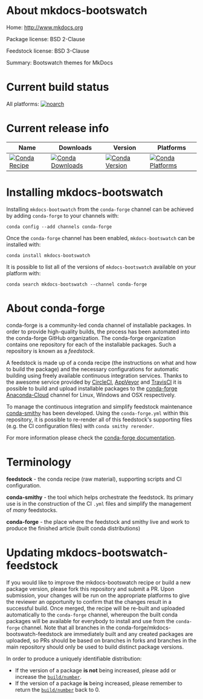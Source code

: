About mkdocs-bootswatch
=======================

Home: http://www.mkdocs.org

Package license: BSD 2-Clause

Feedstock license: BSD 3-Clause

Summary: Bootswatch themes for MkDocs



Current build status
====================

All platforms:
[![noarch](https://img.shields.io/circleci/project/github/conda-forge/mkdocs-bootswatch-feedstock/master.svg?label=noarch)](https://circleci.com/gh/conda-forge/mkdocs-bootswatch-feedstock)

Current release info
====================

| Name | Downloads | Version | Platforms |
| --- | --- | --- | --- |
| [![Conda Recipe](https://img.shields.io/badge/recipe-mkdocs--bootswatch-green.svg)](https://anaconda.org/conda-forge/mkdocs-bootswatch) | [![Conda Downloads](https://img.shields.io/conda/dn/conda-forge/mkdocs-bootswatch.svg)](https://anaconda.org/conda-forge/mkdocs-bootswatch) | [![Conda Version](https://img.shields.io/conda/vn/conda-forge/mkdocs-bootswatch.svg)](https://anaconda.org/conda-forge/mkdocs-bootswatch) | [![Conda Platforms](https://img.shields.io/conda/pn/conda-forge/mkdocs-bootswatch.svg)](https://anaconda.org/conda-forge/mkdocs-bootswatch) |

Installing mkdocs-bootswatch
============================

Installing `mkdocs-bootswatch` from the `conda-forge` channel can be achieved by adding `conda-forge` to your channels with:

```
conda config --add channels conda-forge
```

Once the `conda-forge` channel has been enabled, `mkdocs-bootswatch` can be installed with:

```
conda install mkdocs-bootswatch
```

It is possible to list all of the versions of `mkdocs-bootswatch` available on your platform with:

```
conda search mkdocs-bootswatch --channel conda-forge
```


About conda-forge
=================

conda-forge is a community-led conda channel of installable packages.
In order to provide high-quality builds, the process has been automated into the
conda-forge GitHub organization. The conda-forge organization contains one repository
for each of the installable packages. Such a repository is known as a *feedstock*.

A feedstock is made up of a conda recipe (the instructions on what and how to build
the package) and the necessary configurations for automatic building using freely
available continuous integration services. Thanks to the awesome service provided by
[CircleCI](https://circleci.com/), [AppVeyor](http://www.appveyor.com/)
and [TravisCI](https://travis-ci.org/) it is possible to build and upload installable
packages to the [conda-forge](https://anaconda.org/conda-forge)
[Anaconda-Cloud](http://docs.anaconda.org/) channel for Linux, Windows and OSX respectively.

To manage the continuous integration and simplify feedstock maintenance
[conda-smithy](http://github.com/conda-forge/conda-smithy) has been developed.
Using the ``conda-forge.yml`` within this repository, it is possible to re-render all of
this feedstock's supporting files (e.g. the CI configuration files) with ``conda smithy rerender``.

For more information please check the [conda-forge documentation](https://conda-forge.org/docs/).

Terminology
===========

**feedstock** - the conda recipe (raw material), supporting scripts and CI configuration.

**conda-smithy** - the tool which helps orchestrate the feedstock.
                   Its primary use is in the construction of the CI ``.yml`` files
                   and simplify the management of *many* feedstocks.

**conda-forge** - the place where the feedstock and smithy live and work to
                  produce the finished article (built conda distributions)


Updating mkdocs-bootswatch-feedstock
====================================

If you would like to improve the mkdocs-bootswatch recipe or build a new
package version, please fork this repository and submit a PR. Upon submission,
your changes will be run on the appropriate platforms to give the reviewer an
opportunity to confirm that the changes result in a successful build. Once
merged, the recipe will be re-built and uploaded automatically to the
`conda-forge` channel, whereupon the built conda packages will be available for
everybody to install and use from the `conda-forge` channel.
Note that all branches in the conda-forge/mkdocs-bootswatch-feedstock are
immediately built and any created packages are uploaded, so PRs should be based
on branches in forks and branches in the main repository should only be used to
build distinct package versions.

In order to produce a uniquely identifiable distribution:
 * If the version of a package **is not** being increased, please add or increase
   the [``build/number``](http://conda.pydata.org/docs/building/meta-yaml.html#build-number-and-string).
 * If the version of a package **is** being increased, please remember to return
   the [``build/number``](http://conda.pydata.org/docs/building/meta-yaml.html#build-number-and-string)
   back to 0.